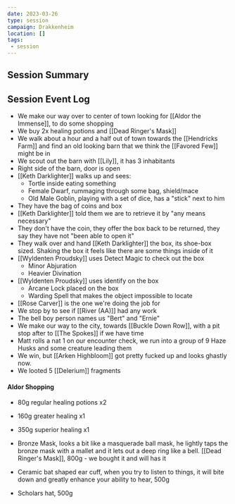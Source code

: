 ```yaml
---
date: 2023-03-26
type: session
campaign: Drakkenheim
location: []
tags:
 - session
---
```


## Session Summary

## Session Event Log

- We make our way over to center of town looking for [[Aldor the Immense]], to do some shopping
- We buy 2x healing potions and [[Dead Ringer's Mask]]
- We walk about a hour and a half out of town towards the [[Hendricks Farm]] and find an old looking barn that we think the [[Favored Few]] might be in
- We scout out the barn with [[Lily]], it has 3 inhabitants
- Right side of the barn, door is open
- [[Keth Darklighter]] walks up and sees:
	- Tortle inside eating something
	- Female Dwarf, rummaging through some bag, shield/mace
	- Old Male Goblin, playing with a set of dice, has a "stick" next to him
- They have the bag of coins and box
- [[Keth Darklighter]] told them we are to retrieve it by "any means necessary"
- They don't have the coin, they offer the box back to be returned, they say they have not "been able to open it"
- They walk over and hand [[Keth Darklighter]] the box, its shoe-box sized. Shaking the box it feels like there are some things inside of it
- [[Wyldenten Proudsky]] uses Detect Magic to check out the box
	- Minor Abjuration
	- Heavier Divination
- [[Wyldenten Proudsky]] uses identify on the box
	- Arcane Lock placed on the box
	- Warding Spell that makes the object impossible to locate
- [[Rose Carver]] is the one we're doing the job for
- We stop by to see if [[River (AA)]] had any work
- The bell boy person names us "Bert" and "Ernie"
- We make our way to the city, towards [[Buckle Down Row]], with a pit stop after to [[The Spokes]] if we have time
- Matt rolls a nat 1 on our encounter check, we run into a group of 9 Haze Husks and some creature leading them
- We win, but [[Arken Highbloom]] got pretty fucked up and looks ghastly now.
- We looted 5 [[Delerium]] fragments

#### Aldor Shopping
- 80g regular healing potions x2
- 160g greater healing x1
- 350g superior healing x1

- Bronze Mask, looks a bit like a masquerade ball mask, he lightly taps the bronze mask with a mallet and it lets out a deep ring like a bell. [[Dead Ringer's Mask]], 800g - we bought it and will has it
- Ceramic bat shaped ear cuff, when you try to listen to things, it will bite down and greatly enhance your ability to hear, 500g
- Scholars hat, 500g
